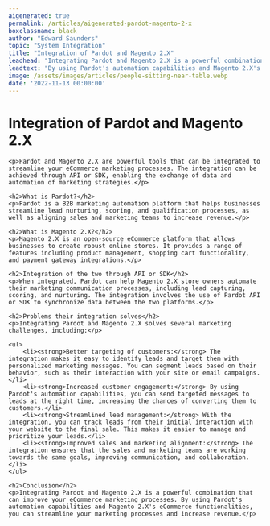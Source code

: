 ```yaml
---
aigenerated: true
permalink: /articles/aigenerated-pardot-magento-2-x
boxclassname: black
author: "Edward Saunders"
topic: "System Integration"
title: "Integration of Pardot and Magento 2.X"
leadhead: "Integrating Pardot and Magento 2.X is a powerful combination that can improve your eCommerce marketing processes"
leadtext: "By using Pardot's automation capabilities and Magento 2.X's eCommerce functionalities, you can streamline your marketing processes and increase revenue."
image: /assets/images/articles/people-sitting-near-table.webp
date: '2022-11-13 00:00:00'
---
```

<div class="arttext">	<h1>Integration of Pardot and Magento 2.X</h1>

	<p>Pardot and Magento 2.X are powerful tools that can be integrated to streamline your eCommerce marketing processes. The integration can be achieved through API or SDK, enabling the exchange of data and automation of marketing strategies.</p>

	<h2>What is Pardot?</h2>
	<p>Pardot is a B2B marketing automation platform that helps businesses streamline lead nurturing, scoring, and qualification processes, as well as aligning sales and marketing teams to increase revenue.</p>

	<h2>What is Magento 2.X?</h2>
	<p>Magento 2.X is an open-source eCommerce platform that allows businesses to create robust online stores. It provides a range of features including product management, shopping cart functionality, and payment gateway integrations.</p>

	<h2>Integration of the two through API or SDK</h2>
	<p>When integrated, Pardot can help Magento 2.X store owners automate their marketing communication processes, including lead capturing, scoring, and nurturing. The integration involves the use of Pardot API or SDK to synchronize data between the two platforms.</p>

	<h2>Problems their integration solves</h2>
	<p>Integrating Pardot and Magento 2.X solves several marketing challenges, including:</p>

	<ul>
		<li><strong>Better targeting of customers:</strong> The integration makes it easy to identify leads and target them with personalized marketing messages. You can segment leads based on their behavior, such as their interaction with your site or email campaigns.</li>
		<li><strong>Increased customer engagement:</strong> By using Pardot's automation capabilities, you can send targeted messages to leads at the right time, increasing the chances of converting them to customers.</li>
		<li><strong>Streamlined lead management:</strong> With the integration, you can track leads from their initial interaction with your website to the final sale. This makes it easier to manage and prioritize your leads.</li>
		<li><strong>Improved sales and marketing alignment:</strong> The integration ensures that the sales and marketing teams are working towards the same goals, improving communication, and collaboration.</li>
	</ul>

	<h2>Conclusion</h2>
	<p>Integrating Pardot and Magento 2.X is a powerful combination that can improve your eCommerce marketing processes. By using Pardot's automation capabilities and Magento 2.X's eCommerce functionalities, you can streamline your marketing processes and increase revenue.</p>
</div>